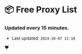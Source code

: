 # :package: Free Proxy List
### Updated every 15 minutes.

- Last updated: `2024-10-07 11:10`

:heart:
